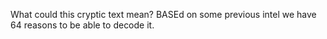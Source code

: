 What could this cryptic text mean? BASEd on some previous intel we have 64 reasons to be able to decode it.
